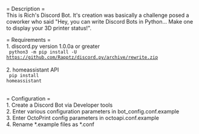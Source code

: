 = Description =<br>
This is Rich's Discord Bot.  It's creation was basically a challenge posed a coworker who said "Hey, you can write Discord Bots in Python... Make one to display your 3D printer status!".

= Requirements =<br>
    1. discord.py version 1.0.0a or greater<br>
    <code> python3 -m pip install -U https://github.com/Rapptz/discord.py/archive/rewrite.zip </code><br>
    2. homeassistant API<br>
    <code> pip install homeassistant</code><br><br>

= Configuration =<br>
    1. Create a Discord Bot via Developer tools<br>
    2. Enter various configuration parameters in bot_config.conf.example<br>
    3. Enter OctoPrint config parameters in octoapi.conf.example<br>
    4. Rename *.example files as *.conf<br>
